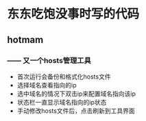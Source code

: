 # 东东吃饱没事时写的代码

## hotmam 
###  —— 又一个hosts管理工具

* 首次运行会备份和格式化hosts文件
* 选择域名查看指向的ip
* 选中域名的情况下双击ip来配置域名指向该ip
* 状态栏一直显示域名指向的ip状态
* 手动修改hosts文件后，点击刷新到工具界面